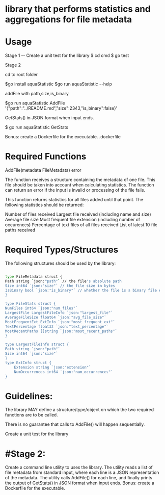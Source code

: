 
# library that performs statistics and aggregations for file metadata
# Usage 

Stage 1 -- Create a unit test for the library
$ cd cmd
$ go test

Stage 2

<p>cd to root folder</p>
$go install aquaStatistic
$go run aquaStatistic --help

<p>addFile with path,size,is_binary</p>
$go run aquaStatistic AddFile '{"path":"../README.md","size":2343,"is_binary":false}'

<p>GetStats() in JSON format when input ends.</p>
$ go run aquaStatistic GetStats

Bonus: create a Dockerfile for the executable.
.dockerfile

# Required Functions

<p>AddFile(metadata FileMetadata) error</p>

The function receives a structure containing the metadata of one file. This file should be taken into account
when calculating statistics. The function can return an error if the input is invalid or processing of the file fails.

 <p><GetStats() FileStats</p>

This function returns statistics for all files added until that point. The following statistics should be returned:

Number of files received
Largest file received (including name and size)
Average file size
Most frequent file extension (including number of occurences)
Percentage of text files of all files received
List of latest 10 file paths received
# Required Types/Structures

The following structures should be used by the library:
```bash

type FileMetadata struct {
Path string `json:"path"` // the file's absolute path
Size int64 `json:"size"` // the file size in bytes
IsBinary bool `json:"is_binary"` // whether the file is a binary file or a simple text file
}

type FileStats struct {
NumFiles int64 `json:"num_files"`
LargestFile LargestFileInfo `json:"largest_file"`
AverageFileSize float64 `json:"avg_file_size"`
MostFrequentExt ExtInfo `json:"most_frequent_ext"`
TextPercentage float32 `json:"text_percentage"`
MostRecentPaths []string `json:"most_recent_paths"`
}

type LargestFileInfo struct {
Path string `json:"path"`
Size int64 `json:"size"`
}
type ExtInfo struct {
    Extension string `json:"extension"`
    NumOccurrences int64 `json:"num_occurrences"`
}
```
# Guidelines:

The library MAY define a structure/type/object on which the two required functions are to be called.

There is no guarantee that calls to AddFile() will happen sequentially.

Create a unit test for the library

# #Stage 2:
Create a command line utility to uses the library. The utility reads a list of file metadata from standard input,
where each line is a JSON representation of the metadata. The utility calls AddFile() for each line, and finally
prints the output of GetStats() in JSON format when input ends.
Bonus: create a Dockerfile for the executable.

